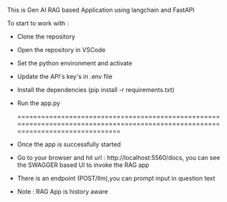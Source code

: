 This is Gen AI RAG based Application using langchain and FastAPI

To start to work with :
- Clone the repository
- Open the repository in VSCode
- Set the python environment and activate
- Update the API's key's in .env file
- Install the dependencies (pip install -r requirements.txt)
- Run the app.py

  ================================================================================================================================
  
- Once the app is successfully started
- Go to your browser and hit url : http://localhost:5560/docs, you can see the SWAGGER based UI to invoke the RAG app
- There is an  endpoint (POST/llm),you can prompt input in question text
- Note : RAG App is history aware 
